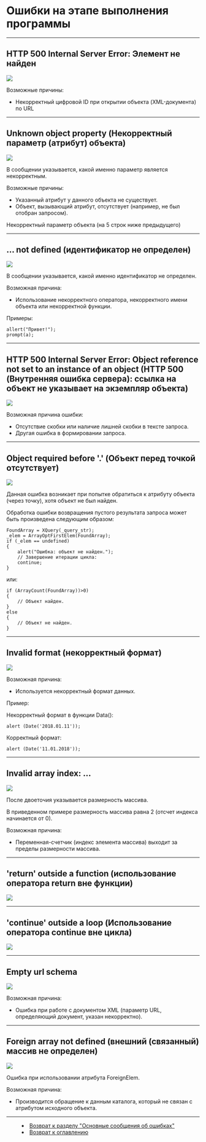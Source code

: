 # Ошибки на этапе выполнения программы
***

## HTTP 500 Internal Server Error: Элемент не найден

 
![](err02.png)

Возможные причины:
* Некорректный цифровой ID при открытии объекта (XML-документа) по URL


---

## Unknown object property (Некорректный параметр (атрибут) объекта)

 
![](err03.png)

В сообщении указывается, какой именно параметр является некорректным.

Возможные причины:
* Указанный атрибут у данного объекта не существует.
* Объект, вызывающий атрибут, отсутствует (например, не был отобран запросом).

Некорректный параметр объекта (на 5 строк ниже предыдущего)
 

--- 

## … not defined (идентификатор не определен)

 
![](err04.png)

В сообщении указывается, какой именно идентификатор не определен.

Возможная причина:
* Использование некорректного оператора, некорректного имени объекта или некорректной функции. 

Примеры:

    allert("Привет!");
    prompt(a);


---

## HTTP 500 Internal Server Error: Object reference not set to an instance of an object (HTTP 500 (Внутренняя ошибка сервера): ссылка на объект не указывает на экземпляр объекта)

 
![](err05.png)

Возможная причина ошибки:
* Отсутствие скобки или наличие лишней скобки в тексте запроса.
* Другая ошибка в формировании запроса.


---

## Object required before '.' (Объект перед точкой отсутствует)

 
![](err06.png)

Данная ошибка возникает при попытке обратиться к атрибуту объекта (через точку), хотя объект не был найден.

Обработка ошибки возвращения пустого результата запроса может быть произведена следующим образом:

    FoundArray = XQuery(_query_str);
    _elem = ArrayOptFirstElem(FoundArray);
    if (_elem == undefined)
    {
    	alert("Ошибка: объект не найден.");
    	// Завершение итерации цикла:
    	continue;
    }

или:

    if (ArrayCount(FoundArray))>0)
    {
    	// Объект найден.
    }
    else 
    {
    	// Объект не найден.
    }

---

## Invalid format (некорректный формат)

 
![](err07.png)

Возможная причина:
- Используется некорректный формат данных.

Пример:

Некорректный формат в функции Data():

    alert (Date('2018.01.11'));

Корректный формат:

    alert (Date('11.01.2018'));



---

## Invalid array index: …

 
![](err08.png)

После двоеточия указывается размерность массива.

В приведенном примере размерность массива равна 2 (отсчет индекса начинается от 0).

Возможная причина:
* Переменная-счетчик (индекс элемента массива) выходит за пределы размерности массива.


---

## 'return' outside a function (использование оператора return вне функции)

 
![](err09.png)


---

## 'continue' outside a loop (Использование оператора continue вне цикла)

 
![](err10.png)


---

## Empty url schema 

 
![](err11.png)

Возможная причина:
* Ошибка при работе с документом XML (параметр URL, определяющий документ, указан некорректно).


---

## Foreign array not defined (внешний (связанный) массив не определен)

 
![](err12.png)

Ошибка при использовании атрибута ForeignElem.

Возможная причина:
* Производится обращение к данным каталога, который не связан с атрибутом исходного объекта.


***

<dd><li> <a href="pril_errors.md"> Возврат к разделу "Основные сообщения об ошибках"</a></dd>

<dd><li> <a href="README.md"> Возврат к оглавлению</a></dd>
